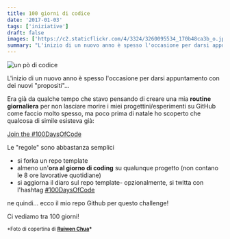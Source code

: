 ```yaml
---
title: 100 giorni di codice
date: '2017-01-03'
tags: ['iniziative']
draft: false
images: ['https://c2.staticflickr.com/4/3324/3260095534_170b48ca3b_o.jpg']
summary: "L'inizio di un nuovo anno è spesso l'occasione per darsi appuntamento con dei nuovi `propositi`..."
---
```


![un pò di codice](https://c2.staticflickr.com/4/3324/3260095534_170b48ca3b_o.jpg)

L'inizio di un nuovo anno è spesso l'occasione per darsi appuntamento con dei nuovi "propositi"...

Era già da qualche tempo che stavo pensando di creare una mia **routine giornaliera** per non lasciare morire i miei progettini/esperimenti su GitHub come faccio molto spesso, ma poco prima di natale ho scoperto che qualcosa di simile esisteva già:

<a className="embedly-card" href="https://medium.freecodecamp.com/join-the-100daysofcode-556ddb4579e4#.2hirvxl54">Join the #100DaysOfCode</a>

Le "regole" sono abbastanza semplici

- si forka un repo template
- almeno un'**ora al giorno di coding** su qualunque progetto (non contano le 8 ore lavorative quotidiane)
- si aggiorna il diaro sul repo template- opzionalmente, si twitta con l'hashtag [#100DaysOfCode](https://twitter.com/hashtag/100DaysOfCode?src=hash)

ne quindi... ecco il mio repo Github per questo challenge!

<!-- <a class="embedly-card" href="https://github.com/moebiusmania/100-days-of-code/blob/master/log.md">moebiusmania/100-days-of-code</a> -->

Ci vediamo tra 100 giorni!

<small>\*Foto di copertina di **[Ruiwen Chua](https://www.flickr.com/photos/ruiwen/3260095534/)\***</small>
